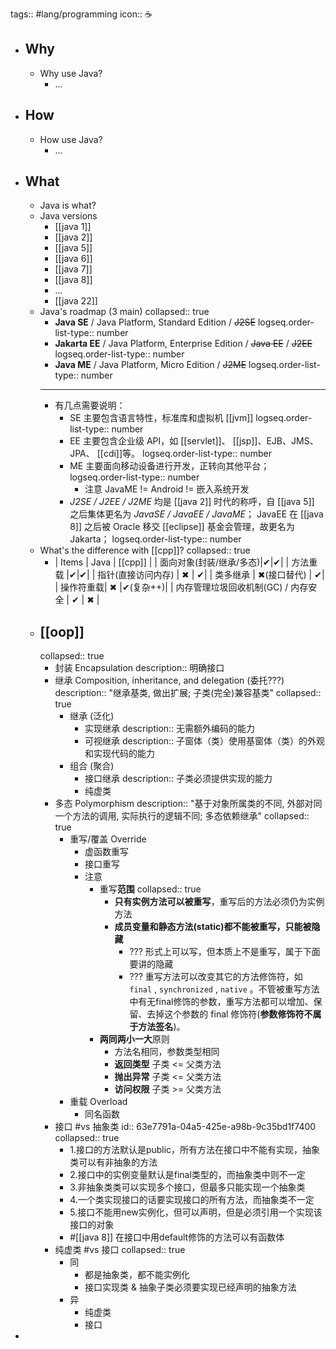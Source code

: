 tags:: #lang/programming
icon:: ☕

- ## Why
  - Why use Java?
    - ...
- ## How
  - How use Java?
    - ...
- ## What
  - Java is what?
  - Java versions
    - [[java 1]]
    - [[java 2]]
    - [[java 5]]
    - [[java 6]]
    - [[java 7]]
    - [[java 8]]
    - ...
    - [[java 22]]
  - Java's roadmap (3 main)
    collapsed:: true
    - **Java SE** / Java Platform, Standard Edition / ~~J2SE~~
      logseq.order-list-type:: number
    - **Jakarta EE** / Java Platform, Enterprise Edition / ~~Java EE~~ / ~~J2EE~~
      logseq.order-list-type:: number
    - **Java ME** / Java Platform, Micro Edition / ~~J2ME~~
      logseq.order-list-type:: number
    - ---
    - 有几点需要说明：
      - SE 主要包含语言特性，标准库和虚拟机 [[jvm]]
        logseq.order-list-type:: number
      - EE 主要包含企业级 API，如 [[servlet]]、 [[jsp]]、EJB、JMS、JPA、 [[cdi]]等。
        logseq.order-list-type:: number
      - ME 主要面向移动设备进行开发，正转向其他平台；
        logseq.order-list-type:: number
        - 注意 JavaME != Android != 嵌入系统开发
      - *J2SE / J2EE / J2ME* 均是 [[java 2]] 时代的称呼，自 [[java 5]] 之后集体更名为 *JavaSE / JavaEE / JavaME*； JavaEE 在 [[java 8]] 之后被 Oracle 移交 [[eclipse]] 基金会管理，故更名为 Jakarta；
        logseq.order-list-type:: number
  - What's the difference with [[cpp]]?
    collapsed:: true
    - | Items | Java | [[cpp]] |
      | 面向对象(封装/继承/多态)|✔|✔|
      | 方法重载 |✔|✔|
      | 指针(直接访问内存)  | ✖ | ✔|
      | 类多继承 | ✖(接口替代) | ✔|
      | 操作符重载| ✖ |✔(复杂++)|
      | 内存管理垃圾回收机制(GC) / 内存安全 | ✔ | ✖ |
  - ## [[oop]]
    collapsed:: true
    - 封装 Encapsulation
      description:: 明确接口
    - 继承 Composition, inheritance, and delegation (委托???)
      description:: "继承基类, 做出扩展; 子类(完全)兼容基类"
      collapsed:: true
      - 继承 (泛化)
        - 实现继承
          description:: 无需额外编码的能力
        - 可视继承
          description:: 子窗体（类）使用基窗体（类）的外观和实现代码的能力
      - 组合 (聚合)
        - 接口继承
          description:: 子类必须提供实现的能力
        - 纯虚类
    - 多态 Polymorphism
      description:: "基于对象所属类的不同, 外部对同一个方法的调用, 实际执行的逻辑不同; 多态依赖继承"
      collapsed:: true
      - 重写/覆盖 Override
        - 虚函数重写
        - 接口重写
        - 注意
          - 重写**范围**
            collapsed:: true
            - **只有实例方法可以被重写**，重写后的方法必须仍为实例方法
            - **成员变量和静态方法(static)都不能被重写，只能被隐藏**
              - ??? 形式上可以写，但本质上不是重写，属于下面要讲的隐藏
              - ??? 重写方法可以改变其它的方法修饰符，如 `final` , `synchronized` , `native` 。不管被重写方法中有无final修饰的参数，重写方法都可以增加、保留、去掉这个参数的 final 修饰符(**参数修饰符不属于方法签名**)。
          - **两同两小一大**原则
            - 方法名相同，参数类型相同
            - **返回类型** 子类 <= 父类方法
            - **抛出异常** 子类 <= 父类方法
            - **访问权限** 子类 >= 父类方法
      - 重载 Overload
        - 同名函数
    - 接口 #vs 抽象类
      id:: 63e7791a-04a5-425e-a98b-9c35bd1f7400
      collapsed:: true
      - 1.接口的方法默认是public，所有方法在接口中不能有实现，抽象类可以有非抽象的方法
      - 2.接口中的实例变量默认是final类型的，而抽象类中则不一定
      - 3.非抽象类类可以实现多个接口，但最多只能实现一个抽象类
      - 4.一个类实现接口的话要实现接口的所有方法，而抽象类不一定
      - 5.接口不能用new实例化，但可以声明，但是必须引用一个实现该接口的对象
      - #[[java 8]] 在接口中用default修饰的方法可以有函数体
    - 纯虚类 #vs 接口
      collapsed:: true
      - 同
        - 都是抽象类，都不能实例化
        - 接口实现类 & 抽象子类必须要实现已经声明的抽象方法
      - 异
        - 纯虚类
        - 接口
-